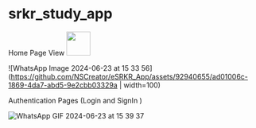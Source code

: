 # srkr_study_app
Home Page View
<img src="https://github.com/NSCreator/eSRKR_App/assets/92940655/ad01006c-1869-4da7-abd5-9e2cbb03329a" width="48">

![WhatsApp Image 2024-06-23 at 15 33 56](https://github.com/NSCreator/eSRKR_App/assets/92940655/ad01006c-1869-4da7-abd5-9e2cbb03329a | width=100)

Authentication Pages (Login and SignIn )

![WhatsApp GIF 2024-06-23 at 15 39 37](https://github.com/NSCreator/eSRKR_App/assets/92940655/892b0f71-26b5-4f1c-9e98-bd30fb123178)
